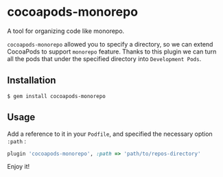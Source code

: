 # cocoapods-monorepo

A tool for organizing code like monorepo.

`cocoapods-monorepo` allowed you to specify a directory, so we can extend CocoaPods to support `monorepo` feature. Thanks to this plugin we can turn all the pods that under the specified directory into `Development Pods`. 

## Installation

    $ gem install cocoapods-monorepo

## Usage

Add a reference to it in your `Podfile`, and specified the necessary option `:path` : 

```ruby
plugin 'cocoapods-monorepo', :path => 'path/to/repos-directory'
```

Enjoy it!

